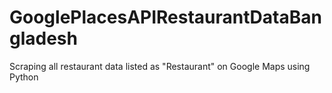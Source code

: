 # GooglePlacesAPIRestaurantDataBangladesh
Scraping all restaurant data listed as "Restaurant" on Google Maps using Python
